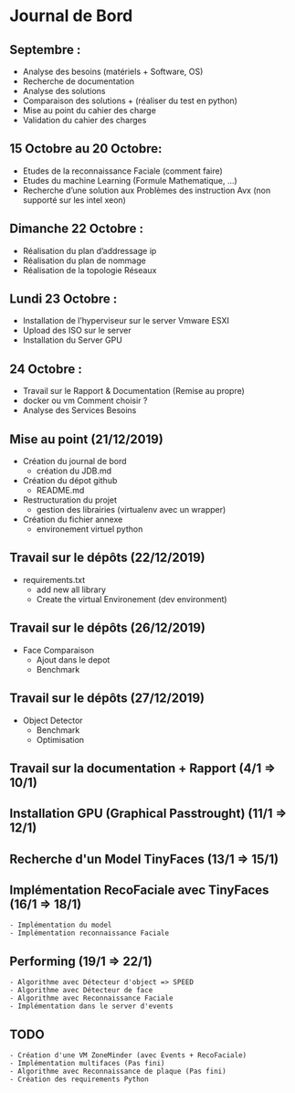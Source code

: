 # Journal de Bord

## Septembre :

- Analyse des besoins (matériels + Software, OS)
- Recherche de documentation
- Analyse des solutions
- Comparaison des solutions + (réaliser du test en python)
- Mise au point du cahier des charge
- Validation du cahier des charges

## 15 Octobre au 20 Octobre:

- Etudes de la reconnaissance Faciale (comment faire)
- Etudes du machine Learning (Formule Mathematique, ...)
- Recherche d’une solution aux Problèmes des instruction Avx (non supporté sur les intel xeon)

## Dimanche 22 Octobre :

- Réalisation du plan d’addressage ip
- Réalisation du plan de nommage
- Réalisation de la topologie Réseaux

## Lundi 23 Octobre :

- Installation de l’hyperviseur sur le server Vmware ESXI
- Upload des ISO sur le server
- Installation du Server GPU

## 24 Octobre :

- Travail sur le Rapport & Documentation (Remise au propre)
- docker ou vm Comment choisir ?
- Analyse des Services Besoins

## Mise au point (21/12/2019)

- Création du journal de bord
    - création du JDB.md
- Création du dépot github
    - README.md
- Restructuration du projet
    - gestion des librairies (virtualenv avec un wrapper)
- Création du fichier annexe
    - environement virtuel python

## Travail sur le dépôts (22/12/2019)
- requirements.txt
    - add new all library
    - Create the virtual Environement (dev environment)

## Travail sur le dépôts (26/12/2019)
- Face Comparaison
  - Ajout dans le depot
  - Benchmark

## Travail sur le dépôts (27/12/2019)
- Object Detector
  - Benchmark
  - Optimisation

## Travail sur la documentation + Rapport (4/1 => 10/1)

## Installation GPU (Graphical Passtrought) (11/1 => 12/1)

## Recherche d'un Model TinyFaces (13/1 => 15/1)

## Implémentation RecoFaciale avec TinyFaces (16/1 => 18/1)
    - Implémentation du model
    - Implémentation reconnaissance Faciale

## Performing (19/1 => 22/1)
    - Algorithme avec Détecteur d'object => SPEED
    - Algorithme avec Détecteur de face
    - Algorithme avec Reconnaissance Faciale
    - Implémentation dans le server d'events
    
## TODO    
    - Création d'une VM ZoneMinder (avec Events + RecoFaciale)
    - Implémentation multifaces (Pas fini)
    - Algorithme avec Reconnaissance de plaque (Pas fini)
    - Création des requirements Python
    
